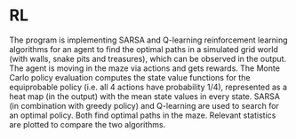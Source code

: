 # RL

The program is implementing SARSA and Q-learning reinforcement learning algorithms for an agent to find the optimal paths in a simulated grid world (with walls, snake pits and treasures), which can be observed in the output. The agent is moving in the maze via actions and gets rewards.
The Monte Carlo policy evaluation computes the state value functions for the equiprobable policy (i.e. all 4 actions have probability 1/4), represented as a heat map (in the output) with the mean state values in every state.
SARSA (in combination with greedy policy) and Q-learning are used to search for an optimal policy. Both find optimal paths in the maze.
Relevant statistics are plotted to compare the two algorithms.

